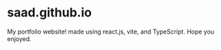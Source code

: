 # saad.github.io
My portfolio website! made using react.js, vite, and TypeScript. Hope you enjoyed.
